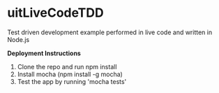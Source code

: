 # uitLiveCodeTDD
Test driven development example performed in live code and written in Node.js

**Deployment Instructions**

1. Clone the repo and run npm install
2. Install mocha (npm install -g mocha)
3. Test the app by running 'mocha tests'
